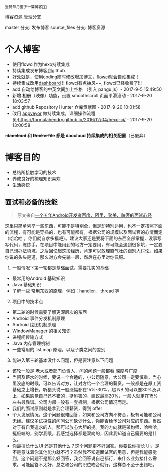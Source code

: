 `坚持每月至少一篇博客🤗😋`

博客资源 管理分支

master 分支: 发布博客
source_files 分支: 博客资源

# 个人博客
- 使用flowci作为hexo持续集成 
- 持续集成发布博客到github
- 好处就是，使用coding随时修改增加博文，[flowci](http://dashboard.flow.ci/projects/584d59d36c112a07155111b0/jobs)就会自动集成！
- 持续集成改用[dashboard](https://dashboard.daocloud.io/build-flows/7c9d60c2-1857-459d-ad26-5e9528883f7a) !! flowci有点抽风~~, flowci已经收费了!!!
- add 自动给博客的中英文间加上空格 （引入 pangu.js）- 2017-9-5 15:49:50
- 新增 相册（映像）功能，设置 smoothscroll 页面平滑滚动 - 2017-9-20 18:03:57
- add github Repository Hunter 仓库贡献图 - 2017-9-20 10:01:58
- 改用 [appveyor](https://ci.appveyor.com/project/yangxiaoge/yangxiaoge-github-io) 做持续集成，详细操作流程见:https://formulahendry.github.io/2016/12/04/hexo-ci/ - 2017-9-20 13:00:58

**~~.daocloud~~ 和 ~~Dockerfile~~ 都是 daocloud 持续集成的相关配置**（已废弃）
# 博客目的
- 总结所接触学习的技术
- 养成良好的梳理知识喜欢
- 生活感悟

## 面试和必备的技能

>原文来自[一个五年Android开发者百度、阿里、聚美、映客的面试心经](http://gdky005.com/2016/07/08/%E4%B8%80%E4%B8%AA%E4%BA%94%E5%B9%B4Android%E5%BC%80%E5%8F%91%E8%80%85%E7%99%BE%E5%BA%A6%E3%80%81%E9%98%BF%E9%87%8C%E3%80%81%E8%81%9A%E7%BE%8E%E3%80%81%E6%98%A0%E5%AE%A2%E7%9A%84%E9%9D%A2%E8%AF%95%E5%BF%83%E7%BB%8F/)

这里只简单列举一些东西，可能不是特别全，但是却特别适用，也不一定按照下面的流程，有可能是穿插的，也有可能都有，根据公司的规模以及面试官的心情而定（哈哈哈 ，你们就自求多福吧）。建议大家还是要将下面的东西全部掌握，没事写写代码，练练手，在项目中能用到的地方一定要用，有可能会遇到很多坑，一定要自己想办法填坑，之后回忆起这段经历，肯定可以敢理直气壮的跟别人讨论。如果你说的头头是道，那么对方会先输一层，然后在心里对你佩服。

1. 一般情况下第一轮都是基础面试，需要扎实的基础
- 最常用的Android 基础知识
- Java 基础知识
- 了解一些 常用东西的原理，例如：handler， thread 等

2. 项目中的技术点
- 第二轮的时候需要了解更深层次的东西
- Android 事件分发机制原理
- Android 绘图机制原理
- WindowManager 的相关知识
- 进程间传输方式
- Java 内存管理机制
- 一些常用的 list,map 原理，以及子类之间的差别

3. 能进入第三轮基本没什么问题，但是要注意以下问题
- 该轮一般是 老大或者部门负责人，问的问题一般都看 深度与广度
- 当问及薪水的时候，要说一个合适的，小公司随意，大公司一定要慎重，当心里没底的时候，可以告诉对方，让对方给一个合理的薪资。一般都是在原工资基础之上增长，听猎头说一般涨幅都在15%-30%，超 NB 的可以要30%及以上，如果感觉自己还不错的，挺厉害的，建议最高20%，一般人就定在15% 左右最靠谱。公司内部一般有一套机制，根据公司情况而定。
- 我们的面试原则就是拿到合理薪资，得到 offer
- 个人发展情况，这个问题很难回答，如果和公司方向不符合，极有可能和公司无缘。建议多试探性的问问公司缺少什么，你能否给予公司对应的东西。当然对于有自我追求的人，那可以放心大胆的提。我的方向就是架构师，哈哈哈，挺极端的，别学我哦。我感觉选择都是双向的，因此我知道自己需要的是什么。
- 你最擅长什么UI 还是其他什么？这个问题更不好回答。你要说你擅长 UI，是不是意味着你其他能力就不行？虽然我不知道面试官的用意，但是我能感觉到，这个问题不是那么好回答，我会回答说自己都行，来什么业务接什么需求。可能回答不太好，总之和公司的职位吻合就行，这样总不至于出错吧。
